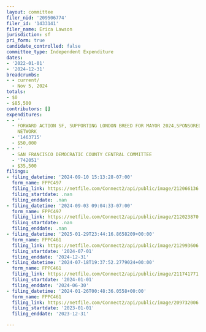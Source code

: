 ```yaml
---
layout: committee
filer_nid: '209506774'
filer_id: '1433141'
filer_name: Erica Lawson
jurisdiction: sf
pri_form: true
candidate_controlled: false
committee_type: Independent Expenditure
dates:
- '2022-01-01'
- '2024-12-31'
breadcrumbs:
- - current/
  - Nov 5, 2024
totals:
- $0
- $85,500
contributors: []
expenditures:
- - ''
  - FORWARD ACTION SF, SUPPORTING LONDON BREED FOR MAYOR 2024,SPONSORED BY ABUNDANCE
    NETWORK
  - '1463715'
  - $50,000
- - ''
  - SAN FRANCISCO DEMOCRATIC COUNTY CENTRAL COMMITTEE
  - '742051'
  - $35,500
filings:
- filing_datetime: '2024-09-10 15:13:28-07:00'
  form_name: FPPC497
  filing_link: https://netfile.com/Connect2/api/public/image/212066136
  filing_startdate: .nan
  filing_enddate: .nan
- filing_datetime: '2024-09-03 09:04:33-07:00'
  form_name: FPPC497
  filing_link: https://netfile.com/Connect2/api/public/image/212023870
  filing_startdate: .nan
  filing_enddate: .nan
- filing_datetime: '2025-01-29T23:44:16.8658209+00:00'
  form_name: FPPC461
  filing_link: https://netfile.com/Connect2/api/public/image/212993606
  filing_startdate: '2024-07-01'
  filing_enddate: '2024-12-31'
- filing_datetime: '2024-07-18T19:37:52.2779024+00:00'
  form_name: FPPC461
  filing_link: https://netfile.com/Connect2/api/public/image/211741771
  filing_startdate: '2024-01-01'
  filing_enddate: '2024-06-30'
- filing_datetime: '2024-01-26T00:48:36.0558+00:00'
  form_name: FPPC461
  filing_link: https://netfile.com/Connect2/api/public/image/209732006
  filing_startdate: '2023-01-01'
  filing_enddate: '2023-12-31'

---
```

